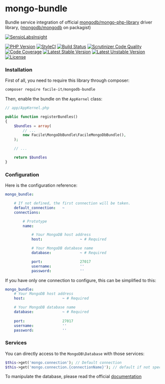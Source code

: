 # mongo-bundle

Bundle service integration of official [mongodb/mongo-php-library](https://github.com/mongodb/mongo-php-library) driver library, ([mongodb/mongodb](https://packagist.org/packages/mongodb/mongodb) on packagist)

[![SensioLabsInsight](https://insight.sensiolabs.com/projects/5467e16c-b5f3-42c4-83e1-c4e065f7b2dc/mini.png)](https://insight.sensiolabs.com/projects/5467e16c-b5f3-42c4-83e1-c4e065f7b2dc)

[![PHP Version](https://img.shields.io/badge/PHP-%3E%3D7.0-blue.svg)](https://img.shields.io/badge/PHP-%3E%3D7.0-blue.svg) [![StyleCI](https://styleci.io/repos/61825783/shield)](https://styleci.io/repos/61825783) [![Build Status](https://travis-ci.org/facile-it/mongodb-bundle.svg?branch=master)](https://travis-ci.org/facile-it/mongo-bundle) [![Scrutinizer Code Quality](https://scrutinizer-ci.com/g/facile-it/mongo-bundle/badges/quality-score.png?b=master)](https://scrutinizer-ci.com/g/facile-it/mongodb-bundle/?branch=master) [![Code Coverage](https://scrutinizer-ci.com/g/facile-it/mongodb-bundle/badges/coverage.png?b=master)](https://scrutinizer-ci.com/g/facile-it/mongodb-bundle/?branch=master)
[![Latest Stable Version](https://poser.pugx.org/facile-it/mongodb-bundle/v/stable)](https://packagist.org/packages/facile-it/mongodb-bundle) [![Latest Unstable Version](https://poser.pugx.org/facile-it/mongodb-bundle/v/unstable)](https://packagist.org/packages/facile-it/mongodb-bundle) [![License](https://poser.pugx.org/facile-it/mongodb-bundle/license)](https://packagist.org/packages/facile-it/mongodb-bundle)

### Installation

First of all, you need to require this library through composer:

```bash
composer require facile-it/mongodb-bundle
```

Then, enable the bundle on the `AppKernel` class:

```php
// app/AppKernel.php

public function registerBundles()
{
    $bundles = array(
        // ...
        new Facile\MongoDbBundle\FacileMongoDbBundle(),
    );

    // ...

    return $bundles
}
```

### Configuration

Here is the configuration reference:

```yaml
mongo_bundle:

    # If not defined, the first connection will be taken.
    default_connection:   ~
    connections:

        # Prototype
        name:

            # Your MongoDB host address
            host:                 ~ # Required

            # Your MongoDB database name
            database:             ~ # Required

            port:                 27017
            username:             ''
            password:             ''
```

If you have only one connection to configure, this can be simplified to this:

```yaml
mongo_bundle:
    # Your MongoDB host address
    host:                 ~ # Required

    # Your MongoDB database name
    database:             ~ # Required
    
    port:                 27017
    username:             ''
    password:             ''
```

### Services

You can directly access to the `MongoDB\Database` with those services:

```php
$this->get('mongo.connection'); // Default connection
$this->get('mongo.connection.{connectionName}'); // default if not specified
```

To manipulate the database, please read the official [documentation](http://mongodb.github.io/mongo-php-library/classes/database/)
